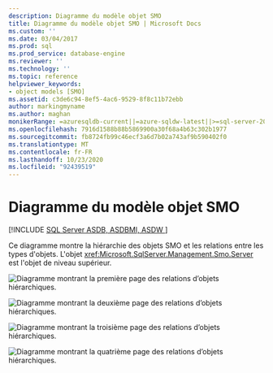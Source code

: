 ```yaml
---
description: Diagramme du modèle objet SMO
title: Diagramme du modèle objet SMO | Microsoft Docs
ms.custom: ''
ms.date: 03/04/2017
ms.prod: sql
ms.prod_service: database-engine
ms.reviewer: ''
ms.technology: ''
ms.topic: reference
helpviewer_keywords:
- object models [SMO]
ms.assetid: c3de6c94-8ef5-4ac6-9529-8f8c11b72ebb
author: markingmyname
ms.author: maghan
monikerRange: =azuresqldb-current||=azure-sqldw-latest||>=sql-server-2016||=sqlallproducts-allversions||>=sql-server-linux-2017||=azuresqldb-mi-current
ms.openlocfilehash: 7916d1588b88b5869900a30f68a4b63c302b1977
ms.sourcegitcommit: fb8724fb99c46ecf3a6d7b02a743af9b590402f0
ms.translationtype: MT
ms.contentlocale: fr-FR
ms.lasthandoff: 10/23/2020
ms.locfileid: "92439519"
---
```

# <a name="smo-object-model-diagram"></a>Diagramme du modèle objet SMO
[!INCLUDE [SQL Server ASDB, ASDBMI, ASDW ](../../includes/applies-to-version/sql-asdb-asdbmi-asa.md)]

  Ce diagramme montre la hiérarchie des objets SMO et les relations entre les types d'objets. L'objet <xref:Microsoft.SqlServer.Management.Smo.Server> est l'objet de niveau supérieur.  
  
 ![Diagramme montrant la première page des relations d’objets hiérarchiques.](../../relational-databases/server-management-objects-smo/media/object-diagram.gif "Diagramme affichant les relations hiérarchiques")  
  
 ![Diagramme montrant la deuxième page des relations d’objets hiérarchiques.](../../relational-databases/server-management-objects-smo/media/object-diagram-02.gif "Modèle objet, arborescence affichant la hiérarchie")  
  
 ![Diagramme montrant la troisième page des relations d’objets hiérarchiques.](../../relational-databases/server-management-objects-smo/media/object-diagram-03.gif "Modèle objet, arborescence affichant la hiérarchie")  
  
 ![Diagramme montrant la quatrième page des relations d’objets hiérarchiques.](../../relational-databases/server-management-objects-smo/media/object-diagram-04.gif "Modèle objet, arborescence affichant la hiérarchie")  
  
  
